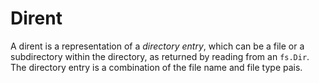 # Dirent

A dirent is a representation of a _directory entry_, which can be a file or a subdirectory within the directory, as returned by reading from an `fs.Dir`. The directory entry is a combination of the file name and file type pais.
